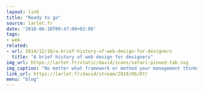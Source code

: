 ```yaml
---
layout: link
title: "Ready to go"
source: larlet.fr
date: '2018-06-10T09:47:00+02:00'
tags:
- web
related:
- url: 2014/12/10/a-brief-history-of-web-design-for-designers
  title: "A brief history of web design for designers"
img_url: https://larlet.fr/static/david/icons/safari-pinned-tab.svg
img_caption: "No matter what framework or method your management thinks they are applying, learn to work this way…"
link_url: https://larlet.fr/david/stream/2018/06/07/
menu: "blog"
---
```


